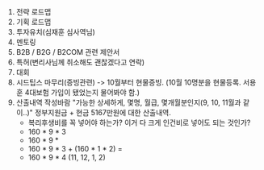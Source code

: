 1. 전략 로드맵
2. 기획 로드맵
3. 투자유치(심재훈 심사역님)
4. 멘토링
5. B2B / B2G / B2COM 관련 제안서
6. 특허(변리사님께 취소해도 괜찮겠다고 연락)
7. 대회
8. 시드팁스 마무리(증빙관련) -> 10월부터 현물증빙. (10월 10명분을 현물등록. 서용훈 4대보험 가입이 됐었는지 물어봐야 함.)
9. 산출내역 작성바람 "가능한 상세하게, 몇명, 월급, 몇개월분인지(9, 10, 11월과 같이..)" 정부지원금 + 현금 5167만원에 대한 산출내역. 
	- 복리후생비를 꼭 넣어야 하는가? 이거 다 크게 인건비로 넣어도 되는 것인가?
	- 160 * 9 * 3 
	- 160 * 9 * 
	- 160 * 9 * 3 + (160 * 1 * 2) =
	- 160 * 9 * 4 (11, 12, 1, 2)